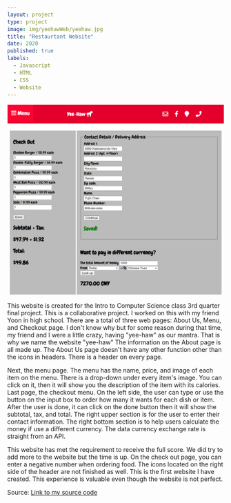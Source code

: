 ```yaml
---
layout: project
type: project
image: img/yeehawWeb/yeehaw.jpg
title: "Restaurtant Website"
date: 2020
published: true
labels:
  - Javascript
  - HTML
  - CSS
  - Website
---
```


<div align="center">
  <img  src="../img/yeehawWeb/restaurantwebstite.PNG" class="img-thumbnail" >
  
</div>

This website is created for the Intro to Computer Science class 3rd quarter final project. This is a collaborative project. I worked on this with my friend Yoon in high school. There are a total of three web pages: About Us, Menu, and Checkout page. I don't know why but for some reason during that time, my friend and I were a little crazy, having "yee-haw" as our mantra. That is why we name the website "yee-haw" The information on the About page is all made up. The About Us page doesn't have any other function other than the icons in headers. There is a header on every page. 

Next, the menu page. The menu has the name, price, and image of each item on the menu. There is a drop-down under every item's image. You can click on it, then it will show you the description of the item with its calories. Last page, the checkout menu. On the left side, the user can type or use the button on the input box to order how many it wants for each dish or item. After the user is done, it can click on the done button then it will show the subtotal, tax, and total. The right upper section is for the user to enter their contact information. The right bottom section is to help users calculate the money if use a different currency. The data currency exchange rate is straight from an API. 

This website has met the requirement to receive the full score. We did try to add more to the website but the time is up. On the check out page, you can enter a negative number when ordering food. The icons located on the right side of the header are not finished as well. This is the first website I have created. This experience is valuable even though the website is not perfect.


Source: <a href="https://replit.com/@yc2003/Q3Final-Project#index.html"><i class="large github icon "></i>Link to my source code</a>
